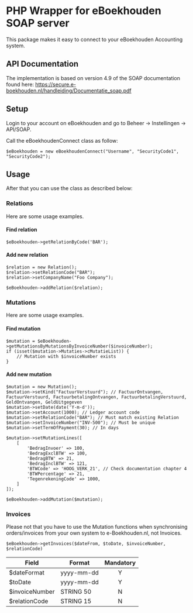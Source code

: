 # PHP Wrapper for eBoekhouden SOAP server

This package makes it easy to connect to your eBoekhouden Accounting system.

## API Documentation
The implementation is based on version 4.9 of the SOAP documentation found here: 
https://secure.e-boekhouden.nl/handleiding/Documentatie_soap.pdf

## Setup
Login to your account on eBoekhouden and go to Beheer -> Instellingen -> API/SOAP.
 
Call the eBoekhoudenConnect class as follow:

```$eBoekhouden = new eBoekhoudenConnect("Username", "SecurityCode1", "SecurityCode2");```

## Usage
After that you can use the class as described below:

### Relations
Here are some usage examples.

#### Find relation
```
$eBoekhouden->getRelationByCode('BAR');
```   

#### Add new relation
```
$relation = new Relation();
$relation->setRelationCode("BAR");
$relation->setCompanyName("Foo Company");

$eBoekhouden->addRelation($relation);
```   

### Mutations
Here are some usage examples.

#### Find mutation
```
$mutation = $eBoekhouden->getMutationsByMutationsByInvoiceNumber($invoiceNumber);
if (isset($mutation->Mutaties->cMutatieList)) {
    // Mutation with $invoiceNumber exists
}
```
#### Add new mutation
```
$mutation = new Mutation();
$mutation->setKind("FactuurVerstuurd"); // FactuurOntvangen, FactuurVerstuurd, FactuurbetalingOntvangen, FactuurbetalingVerstuurd, GeldOntvangen, GeldUitgegeven
$mutation->setDate(date('Y-m-d'));
$mutation->setAccount(1000); // Ledger account code
$mutation->setRelationCode("BAR"); // Must match existing Relation
$mutation->setInvoiceNumber("INV-500"); // Must be unique
$mutation->setTermOfPayment(30); // In days

$mutation->setMutationLines([
    [
        'BedragInvoer' => 100,
        'BedragExclBTW' => 100,
        'BedragBTW' => 21,
        'BedragInclBTW' => 121,
        'BTWCode' => 'HOOG_VERK_21', // Check documentation chapter 4
        'BTWPercentage' => 21,
        'TegenrekeningCode' => 1000,
    ]
]);

$eBoekhouden->addMutation($mutation);
```

### Invoices
Please not that you have to use the Mutation functions when synchronising orders/invoices from your own system to e-Boekhouden.nl, not Invoices.

```$eBoekhouden->getInvoices($dateFrom, $toDate, $invoiceNumber, $relationCode)```

| Field | Format | Mandatory |
| --- | --- | :---: |
| $dateFormat | yyyy-mm-dd | Y |
| $toDate | yyyy-mm-dd | Y |
| $invoiceNumber | STRING 50 | N |
| $relationCode | STRING 15 | N |


